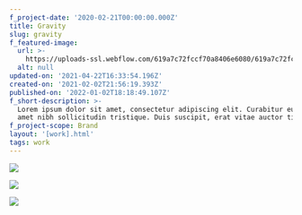 ```yaml
---
f_project-date: '2020-02-21T00:00:00.000Z'
title: Gravity
slug: gravity
f_featured-image:
  url: >-
    https://uploads-ssl.webflow.com/619a7c72fccf70a8406e6080/619a7c72fccf7094b16e60f3_papers-1.jpg
  alt: null
updated-on: '2021-04-22T16:33:54.196Z'
created-on: '2021-02-02T21:56:19.393Z'
published-on: '2022-01-02T18:18:49.107Z'
f_short-description: >-
  Lorem ipsum dolor sit amet, consectetur adipiscing elit. Curabitur eu mi sit
  amet nibh sollicitudin tristique. Duis suscipit, erat vitae auctor tincidunt.
f_project-scope: Brand
layout: '[work].html'
tags: work
---
```


![](https://uploads-ssl.webflow.com/619a7c72fccf70a8406e6080/619a7c72fccf7094b16e60f3_papers-1.jpg)

![](https://uploads-ssl.webflow.com/619a7c72fccf70a8406e6080/619a7c72fccf70e0926e60fe_papers-3.jpg)

![](https://uploads-ssl.webflow.com/619a7c72fccf70a8406e6080/619a7c72fccf70340f6e60f9_papers-2.jpg)
